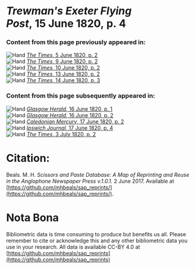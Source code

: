# *Trewman's Exeter Flying Post*, 15 June 1820, p. 4  
  
### Content from this page previously appeared in:  
![Hand](http://scissorsandpaste.net/wp-content/uploads/2017/06/smallhandpointer.png) [*The Times*, 5 June 1820, p. 2](https://mhbeals.github.io/sap_html/The-Times/The-Times-5-June-1820-p-2)  
![Hand](http://scissorsandpaste.net/wp-content/uploads/2017/06/smallhandpointer.png) [*The Times*, 9 June 1820, p. 2](https://mhbeals.github.io/sap_html/The-Times/The-Times-9-June-1820-p-2)  
![Hand](http://scissorsandpaste.net/wp-content/uploads/2017/06/smallhandpointer.png) [*The Times*, 10 June 1820, p. 2](https://mhbeals.github.io/sap_html/The-Times/The-Times-10-June-1820-p-2)  
![Hand](http://scissorsandpaste.net/wp-content/uploads/2017/06/smallhandpointer.png) [*The Times*, 13 June 1820, p. 2](https://mhbeals.github.io/sap_html/The-Times/The-Times-13-June-1820-p-2)  
![Hand](http://scissorsandpaste.net/wp-content/uploads/2017/06/smallhandpointer.png) [*The Times*, 14 June 1820, p. 3](https://mhbeals.github.io/sap_html/The-Times/The-Times-14-June-1820-p-3)  
  
### Content from this page subsequently appeared in:  
![Hand](http://scissorsandpaste.net/wp-content/uploads/2017/06/smallhandpointer.png) [*Glasgow Herald*, 16 June 1820, p. 1](https://mhbeals.github.io/sap_html/Glasgow-Herald/Glasgow-Herald-16-June-1820-p-1)  
![Hand](http://scissorsandpaste.net/wp-content/uploads/2017/06/smallhandpointer.png) [*Glasgow Herald*, 16 June 1820, p. 2](https://mhbeals.github.io/sap_html/Glasgow-Herald/Glasgow-Herald-16-June-1820-p-2)  
![Hand](http://scissorsandpaste.net/wp-content/uploads/2017/06/smallhandpointer.png) [*Caledonian Mercury*, 17 June 1820, p. 2](https://mhbeals.github.io/sap_html/Caledonian-Mercury/Caledonian-Mercury-17-June-1820-p-2)  
![Hand](http://scissorsandpaste.net/wp-content/uploads/2017/06/smallhandpointer.png) [*Ipswich Journal*, 17 June 1820, p. 4](https://mhbeals.github.io/sap_html/Ipswich-Journal/Ipswich-Journal-17-June-1820-p-4)  
![Hand](http://scissorsandpaste.net/wp-content/uploads/2017/06/smallhandpointer.png) [*The Times*, 3 July 1820, p. 2](https://mhbeals.github.io/sap_html/The-Times/The-Times-3-July-1820-p-2)  


# Citation: 

Beals. M. H. *Scissors and Paste Database: A Map of Reprinting and Reuse in the Anglophone Newspaper Press v.1.0.1.* 2 June 2017. Available at [https://github.com/mhbeals/sap_reprints/](https://github.com/mhbeals/sap_reprints/). 

# Nota Bona

Bibliometric data is time consuming to produce but benefits us all. Please remember to cite or acknowledge this and any other bibliometric data you use in your research. All data is available CC-BY 4.0 at [https://github.com/mhbeals/sap_reprints](https://github.com/mhbeals/sap_reprints)